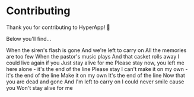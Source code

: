 # Contributing

Thank you for contributing to HyperApp! 👋

Below you'll find...

When the siren's flash is gone
And we're left to carry on
All the memories are too few
When the pastor's music plays
And that casket rolls away
I could live again if you
Just stay alive for me
Please stay now, you left me here alone - it's the end of the line
Please stay I can't make it on my own - it's the end of the line
Make it on my own
It's the end of the line
Now that you are dead and gone
And I'm left to carry on
I could never smile cause you
Won't stay alive for me
